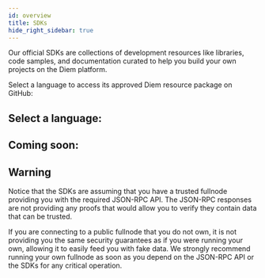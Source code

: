 ```yaml
---
id: overview
title: SDKs
hide_right_sidebar: true
---
```


Our official SDKs are collections of development resources like libraries, code samples, and documentation curated to help you build your own projects on the Diem platform.

Select a language to access its approved Diem resource package on GitHub:

## Select a language:

<CardsWrapper cardsPerRow={2}>
  <SDKCard
    docs="https://javadoc.io/doc/com.diem/client-sdk-java/latest/index.html"
    icon="/img/docs/sdk-java.png"
    sdk="https://github.com/libra/client-sdk-java"
  />
  <SDKCard
    docs="https://godoc.org/github.com/diem/client-sdk-go"
    icon="/img/docs/sdk-go.png"
    sdk="https://github.com/libra/client-sdk-go"
  />
  <SDKCard
    docs="https://diem.github.io/client-sdk-python/diem/index.html"
    icon="/img/docs/sdk-python.png"
    sdk="https://github.com/libra/client-sdk-python"
  />
</CardsWrapper>

## Coming soon:

<CardsWrapper>
  <SimpleTextCard
    icon="/img/docs/rust-alt.png"
    iconDark="/img/docs/rust-alt-dark.png"
    overlay="Diem Rust Crate list and documentation"
    title="Rust Docs"
    to="https://diem.github.io/diem"
  />
</CardsWrapper>

## Warning

Notice that the SDKs are assuming that you have a trusted fullnode providing you with the required JSON-RPC API. The JSON-RPC responses are not providing any proofs that would allow you to verify they contain data that can be trusted.

If you are connecting to a public fullnode that you do not own, it is not providing you the same security guarantees as if you were running your own, allowing it to easily feed you with fake data.
We strongly recommend running your own fullnode as soon as you depend on the JSON-RPC API or the SDKs for any critical operation.
